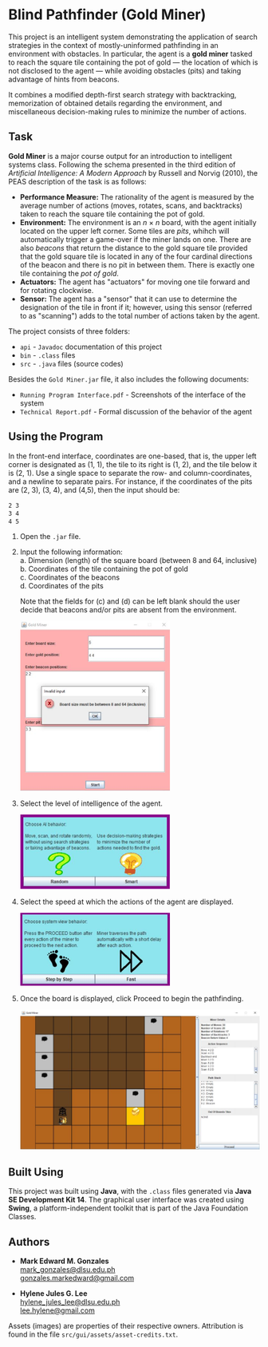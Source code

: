# Blind Pathfinder (Gold Miner)
This project is an intelligent system demonstrating the application of search strategies in the context of mostly-uninformed pathfinding in an environment with obstacles. In particular, the agent is a <b>gold miner</b> tasked to reach the square tile containing the pot of gold &mdash; the location of which is not disclosed to the agent &mdash; while avoiding obstacles (pits) and taking advantage of hints from beacons. 

It combines a modified depth-first search strategy with backtracking, memorization of obtained details regarding the environment, and miscellaneous decision-making rules to minimize the number of actions.

## Task
<b>Gold Miner</b> is a major course output for an introduction to intelligent systems class. Following the schema presented in the third edition of <i>Artificial Intelligence: A Modern Approach</i> by Russell and Norvig (2010), the PEAS description of the task is as follows:

- <b>Performance Measure:</b> The rationality of the agent is measured by the average number of actions (moves, rotates, scans, and backtracks) taken to reach the square tile containing the pot of gold.
- <b>Environment:</b> The environment is an <i>n</i> &times; <i>n</i> board, with the agent initially located on the upper left corner. Some tiles are <i>pits</i>, whihch will automatically trigger a game-over if the miner lands on one. There are also <i>beacons</i> that return the distance to the gold square tile provided that the gold square tile is located in any of the four cardinal directions of the beacon and there is no pit in between them. There is exactly one tile containing the <i>pot of gold</i>.
- <b>Actuators:</b> The agent has "actuators" for moving one tile forward and for rotating clockwise. 
- <b>Sensor:</b> The agent has a "sensor" that it can use to determine the designation of the tile in front if it; however, using this sensor (referred to as "scanning") adds to the total number of actions taken by the agent.

The project consists of three folders:
- <code>api</code> - <code>Javadoc</code> documentation of this project
- <code>bin</code> - <code>.class</code> files
- <code>src</code> - <code>.java</code> files (source codes)

Besides the <code>Gold Miner.jar</code> file, it also includes the following documents:
- <code>Running Program Interface.pdf</code> - Screenshots of the interface of the system
- <code>Technical Report.pdf</code> - Formal discussion of the behavior of the agent

## Using the Program
In the front-end interface, coordinates are one-based, that is, the upper left corner is designated as (1, 1), the tile to its right is (1, 2), and the tile below it is (2, 1). Use a single space to separate the row- and column-coordinates, and a newline to separate pairs. For instance, if the coordinates of the pits are (2, 3), (3, 4), and (4,5), then the input should be:
```
2 3
3 4
4 5
```

1. Open the <code>.jar</code> file.
2. Input the following information: <br/>
   a. Dimension (length) of the square board (between 8 and 64, inclusive) <br/>
   b. Coordinates of the tile containing the pot of gold <br/>
   c. Coordinates of the beacons <br/>
   d. Coordinates of the pits
   
   Note that the fields for (c) and (d) can be left blank should the user decide that beacons and/or pits are absent from the environment.
   
   <img src="https://github.com/memgonzales/blind-pathfinder/blob/main/system_screenshots/GoldMiner_1.JPG?raw=True" alt="Configuration" width = 300> 

3. Select the level of intelligence of the agent. <br/>

   <img src="https://github.com/memgonzales/blind-pathfinder/blob/main/system_screenshots/GoldMiner_2.JPG?raw=True" alt="AI Intelligence" width = 300> 

4. Select the speed at which the actions of the agent are displayed. <br/>

   <img src="https://github.com/memgonzales/blind-pathfinder/blob/main/system_screenshots/GoldMiner_3.JPG?raw=True" alt="Display Speed" width = 300>

5. Once the board is displayed, click Proceed to begin the pathfinding.

   <img src="https://github.com/memgonzales/blind-pathfinder/blob/main/system_screenshots/GoldMiner_4.JPG?raw=True" alt="Board" width = 750> 

## Built Using
This project was built using <b>Java</b>, with the <code>.class</code> files generated via <b>Java SE Development Kit 14</b>. The graphical user interface was created using <b>Swing</b>, a platform-independent toolkit that is part of the Java Foundation Classes. 

## Authors
- <b>Mark Edward M. Gonzales</b> <br/>
  mark_gonzales@dlsu.edu.ph <br/>
  gonzales.markedward@gmail.com <br/>
  
- <b>Hylene Jules G. Lee</b> <br/>
  hylene_jules_lee@dlsu.edu.ph <br/>
  lee.hylene@gmail.com
  
 Assets (images) are properties of their respective owners. Attribution is found in the file <code>src/gui/assets/asset-credits.txt</code>.
